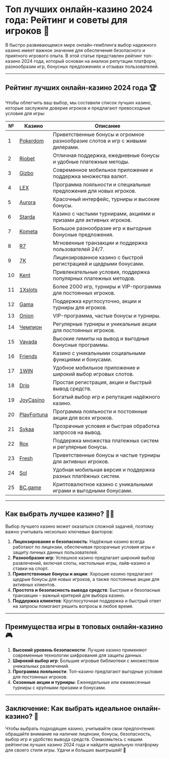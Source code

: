 # Топ лучших онлайн-казино 2024 года: Рейтинг и советы для игроков 🎰

В быстро развивающемся мире онлайн-гемблинга выбор надежного казино имеет важное значение для обеспечения безопасного и приятного игрового опыта. В этой статье представлен рейтинг топ-казино 2024 года, который основан на анализе репутации платформ, разнообразии игр, бонусных предложениях и отзывах пользователей.

---

## Рейтинг лучших онлайн-казино 2024 года 🏆

Чтобы облегчить ваш выбор, мы составили список лучших казино, которые заслужили доверие игроков и предлагают превосходные условия для игры:

| №  | Казино      | Описание                                                   |
|----|-------------|------------------------------------------------------------|
| 1  | [Pokerdom](https://brandplay.link/4k77v2yx) | Приветственные бонусы и огромное разнообразие слотов и игр с живыми дилерами. |
| 2  | [Riobet](https://brandplay.link/7xBLTPyj) | Отличная поддержка, ежедневные бонусы и удобные платежные методы. |
| 3  | [Gizbo](https://brandplay.link/bprXw4YV) | Современное мобильное приложение и поддержка множества валют. |
| 4  | [LEX](https://brandplay.link/zW4hdDFV) | Программа лояльности и специальные предложения для новых игроков. |
| 5  | [Aurora](https://10trafic-stat2.com/click/668546556bcc6313411604bd/6766/13032/subaccount) | Красочный интерфейс, турниры и высокие бонусы. |
| 6  | [Starda](https://brandplay.link/fB7xwRFL) | Казино с частыми турнирами, акциями и призами для активных игроков. |
| 7  | [Kometa](https://brandplay.link/8ZymQJV8) | Большое разнообразие игр и выгодные бонусные предложения. |
| 8  | [R7](https://brandplay.link/bMd3Yjsw) | Мгновенные транзакции и поддержка пользователей 24/7. |
| 9  | [7K](https://brandplay.link/BvQyFShp) | Лицензированное казино с быстрой регистрацией и щедрыми бонусами. |
| 10 | [Kent](https://brandplay.link/Fv2WP3js) | Привлекательные условия, поддержка популярных платежных методов. |
| 11 | [1Xslots](https://brandplay.link/hSB1khtr) | Более 2000 игр, турниры и VIP-программа для постоянных игроков. |
| 12 | [Gama](https://brandplay.link/j6NMKsDz) | Поддержка круглосуточно, акции и турниры для игроков. |
| 13 | [Onion](https://brandplay.link/zBGRVpQ9) | VIP-программа, частые бонусы и турниры. |
| 14 | [Чемпион](https://temon-gter.cfd/go/lRq?p80412p304504pcc44t17455) | Регулярные турниры и уникальные акции для постоянных игроков. |
| 15 | [Vavada](https://vavadapartner.pro/?promo=ea5c9275-6854-4505-94fc-95ab18221945-linkb2) | Высокие лимиты на вывод и выгодные бонусные программы. |
| 16 | [Friends](https://gofriends.vc/linkb2) | Казино с уникальными социальными функциями и бонусами. |
| 17 | [1WIN](https://brandplay.link/smXVpBbG) | Удобное мобильное приложение и широкий выбор игровых слотов. |
| 18 | [Drip](https://drp-ircp01.com/c07e6a3db) | Простая регистрация, акции и быстрый вывод средств. |
| 19 | [JoyCasino](https://rpc30.call2me.pro/?/ru/registration?apkpop=0&partner=p24970p3291217pc98f) | Богатый выбор игр и репутация надёжного казино. |
| 20 | [PlayFortuna](https://fortunapromo.net/alt/playfortuna/registration?0dc4a9362a71feb7e3f165fb8e766f70) | Программа лояльности и постоянные акции для всех игроков. |
| 21 | [Sykaa](https://s-two-way.com/?source=linkb2&pid=30697) | Прозрачные условия и быстрая обработка запросов на вывод. |
| 22 | [Rox](https://rox-pvwfpjgcxe.com/cb1ee18a5) | Поддержка множества платежных систем и регулярные бонусы. |
| 23 | [Fresh](https://fresh-eumwkxwao.com/c3f7b485d) | Приветственные бонусы и частые турниры для активных игроков. |
| 24 | [Sol](https://sol-mmtdzfbaco.com/cb2415bca) | Удобная мобильная версия и поддержка разных платёжных систем. |
| 25 | [BC.game](https://partnerbcgame.com/dcc53d441) | Криптовалютное казино с уникальными играми и выгодными бонусами. |

---

## Как выбрать лучшее казино? 🕵️‍♂️

Выбор лучшего казино может оказаться сложной задачей, поэтому важно учитывать несколько ключевых факторов:

1. **Лицензирование и безопасность**: Надёжные казино всегда работают по лицензии, обеспечивая прозрачные условия игры и защиту личных данных пользователей.
2. **Разнообразие игр**: Успешное казино предлагает широкий выбор развлечений, включая слоты, настольные игры, лайв-казино и ставки на спорт.
3. **Приветственные бонусы и акции**: Хорошие казино предлагают щедрые бонусы для новых игроков, а также постоянные акции для активных клиентов.
4. **Простота и безопасность вывода средств**: Быстрые и безопасные транзакции – важный критерий для выбора казино.
5. **Поддержка клиентов**: Круглосуточная поддержка и быстрый ответ на запросы помогают решить вопросы в любое время.

---

## Преимущества игры в топовых онлайн-казино 🎮

1. **Высокий уровень безопасности**: Лучшие казино применяют современные технологии шифрования для защиты данных.
2. **Широкий выбор игр**: Большие игровые библиотеки с множеством уникальных развлечений.
3. **Программа лояльности**: Топ-казино предлагают выгодные условия для постоянных игроков.
4. **Сезонные акции и турниры**: Еженедельные или ежемесячные турниры с крупными призами и бонусами.

---

## Заключение: Как выбрать идеальное онлайн-казино? 🏅

Чтобы выбрать подходящее казино, учитывайте свои предпочтения: обращайте внимание на наличие лицензии, бонусы, безопасность, выбор игр и удобство вывода средств. Ознакомьтесь с нашим рейтингом лучших казино 2024 года и найдите идеальную платформу для своего стиля игры. Удачи и больших выигрышей! 🎉

